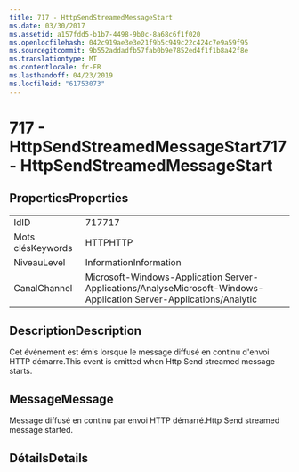 ```yaml
---
title: 717 - HttpSendStreamedMessageStart
ms.date: 03/30/2017
ms.assetid: a157fdd5-b1b7-4498-9b0c-8a68c6f1f020
ms.openlocfilehash: 042c919ae3e3e21f9b5c949c22c424c7e9a59f95
ms.sourcegitcommit: 9b552addadfb57fab0b9e7852ed4f1f1b8a42f8e
ms.translationtype: MT
ms.contentlocale: fr-FR
ms.lasthandoff: 04/23/2019
ms.locfileid: "61753073"
---
```

# <a name="717---httpsendstreamedmessagestart"></a><span data-ttu-id="b453f-102">717 - HttpSendStreamedMessageStart</span><span class="sxs-lookup"><span data-stu-id="b453f-102">717 - HttpSendStreamedMessageStart</span></span>
## <a name="properties"></a><span data-ttu-id="b453f-103">Properties</span><span class="sxs-lookup"><span data-stu-id="b453f-103">Properties</span></span>  
  
|||  
|-|-|  
|<span data-ttu-id="b453f-104">Id</span><span class="sxs-lookup"><span data-stu-id="b453f-104">ID</span></span>|<span data-ttu-id="b453f-105">717</span><span class="sxs-lookup"><span data-stu-id="b453f-105">717</span></span>|  
|<span data-ttu-id="b453f-106">Mots clés</span><span class="sxs-lookup"><span data-stu-id="b453f-106">Keywords</span></span>|<span data-ttu-id="b453f-107">HTTP</span><span class="sxs-lookup"><span data-stu-id="b453f-107">HTTP</span></span>|  
|<span data-ttu-id="b453f-108">Niveau</span><span class="sxs-lookup"><span data-stu-id="b453f-108">Level</span></span>|<span data-ttu-id="b453f-109">Information</span><span class="sxs-lookup"><span data-stu-id="b453f-109">Information</span></span>|  
|<span data-ttu-id="b453f-110">Canal</span><span class="sxs-lookup"><span data-stu-id="b453f-110">Channel</span></span>|<span data-ttu-id="b453f-111">Microsoft-Windows-Application Server-Applications/Analyse</span><span class="sxs-lookup"><span data-stu-id="b453f-111">Microsoft-Windows-Application Server-Applications/Analytic</span></span>|  
  
## <a name="description"></a><span data-ttu-id="b453f-112">Description</span><span class="sxs-lookup"><span data-stu-id="b453f-112">Description</span></span>  
 <span data-ttu-id="b453f-113">Cet événement est émis lorsque le message diffusé en continu d'envoi HTTP démarre.</span><span class="sxs-lookup"><span data-stu-id="b453f-113">This event is emitted when Http Send streamed message starts.</span></span>  
  
## <a name="message"></a><span data-ttu-id="b453f-114">Message</span><span class="sxs-lookup"><span data-stu-id="b453f-114">Message</span></span>  
 <span data-ttu-id="b453f-115">Message diffusé en continu par envoi HTTP démarré.</span><span class="sxs-lookup"><span data-stu-id="b453f-115">Http Send streamed message started.</span></span>  
  
## <a name="details"></a><span data-ttu-id="b453f-116">Détails</span><span class="sxs-lookup"><span data-stu-id="b453f-116">Details</span></span>
